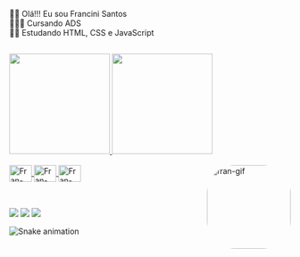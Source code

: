 👋🏾 Olá!!! Eu sou Francini Santos<br>
👩🏾‍💻 Cursando ADS<br>
✍🏾 Estudando HTML, CSS e JavaScript

##

<div align = "centro">
  <a href = "https://github.com/franciniss">
  <img height="180em" src="https://github-readme-stats.vercel.app/api?username=franciniss&show_icons=true&theme=dracula&include_all_commits=true&count_private=true"/>
  <img height="180em" src="https://github-readme-stats.vercel.app/api/top-langs/?username=franciniss&layout=compact&langs_count=7&theme=dracula"/>
</div>
	
 <div style = "display: inline_block">
 <br>
  <img align="center" alt="Fran-HTML" height="30" width="40" src="https://i.ibb.co/MnPBrjY/html5.png">
  <img align="center" alt="Fran-CSS" height="30" width="40" src="https://i.ibb.co/zX9QNG5/css.png">
  <img align="center" alt="Fran-Java" height="30" width="40" src="https://i.ibb.co/L95byNQ/java.png">
  <a href="https://imgbb.com/"><img align = "right" alt = "fran-gif" height = "150" style = "border-radius:50px" src="https://i.ibb.co/k4B4pb1/picasion-com-ae392bcd641d6fe6c01dccd622989c97-1.gif" alt="picasion-com-ae392bcd641d6fe6c01dccd622989c97-1" ></a>
</div>
	
##
	
<div style = "display: inline">
<br>
  <a href="https://discord.com/channels/@me" target="_blank"><img src=https://img.shields.io/badge/Discord-7289DA?style=for-the-badge&logo=discord&logoColor=white></a> 
  <a href="mailto://francini.s.santo@gmail.com"><img src=https://img.shields.io/badge/Gmail-D14836?style=for-the-badge&logo=gmail&logoColor=white></a>
  <a href="https://linkedin.com/in/francini-silva-840331239" target="_blank"><img src="https://img.shields.io/badge/-LinkedIn-%230077B5?style=for-the-badge&logo=linkedin&logoColor=white" target="_blank"></a> 
  
  ![Snake animation](https://github.com/franciniss/franciniss/blob/output/github-contribution-grid-snake.svg)
  
</div>



